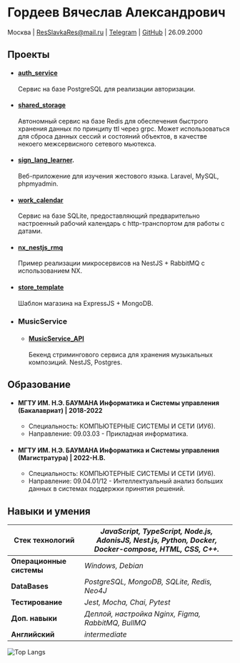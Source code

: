 # Гордеев Вячеслав Александрович

Москва | ResSlavkaRes@mail.ru | [Telegram](https://t.me/slavikpixel) | [GitHub](https://github.com/choodofire) | 26.09.2000

## Проекты

* #### [ auth_service](https://github.com/choodofire/auth_service)
  Сервис на базе PostgreSQL для реализации авторизации. 

* #### [shared_storage](https://github.com/choodofire/shared_storage)
  Автономный сервис на базе Redis для обеспечения быстрого хранения данных по принципу ttl через grpc. Может использоваться для сброса данных сессий и состояний объектов, в качестве некоего межсервисного сетевого мьютекса.

* #### [sign_lang_learner](https://github.com/choodofire/sign_lang_learner).
  Веб-приложение для изучения жестового языка. Laravel, MySQL, phpmyadmin. 

* #### [work_calendar](https://github.com/choodofire/work_calendar)
  Сервис на базе SQLite, предоставляющий предварительно настроенный рабочий календарь с http-транспортом для работы с датами.

* #### [nx_nestjs_rmq](https://github.com/choodofire/nx_nestjs_rmq)
  Пример реализации микросервисов на NestJS + RabbitMQ с использованием NX.  

* #### [store_template](https://github.com/choodofire/store_template)
  Шаблон магазина на ExpressJS + MongoDB. 

* ### MusicService 
   * #### [MusicService_API](https://github.com/choodofire/MusicService_API)
     Бекенд стримингового сервиса для хранения музыкальных композиций. NestJS, Postgres.

## Образование

* #### МГТУ ИМ. Н.Э. БАУМАНА Информатика и Системы управления (Бакалавриат) | 2018-2022
    * Специальность: КОМПЬЮТЕРНЫЕ СИСТЕМЫ И СЕТИ (ИУ6).
    * Направление: 09.03.03 - Прикладная информатика.

* #### МГТУ ИМ. Н.Э. БАУМАНА Информатика и Системы управления (Магистратура) | 2022-Н.В.
    * Специальность: КОМПЬЮТЕРНЫЕ СИСТЕМЫ И СЕТИ (ИУ6).
    * Направление: 09.04.01/12 - Интеллектуальный анализ больших данных в системах поддержки принятия решений.

## Навыки и умения

| **Стек технологий** | *JavaScript, TypeScript, Node.js, AdonisJS, Nest.js, Python, Docker, Docker-compose, HTML, CSS, C++.* |
|---------------------|----------------------------------------------------------------------------------------------------------------------|
| **Операционные системы** | *Windows, Debian* | 
| **DataBases** | *PostgreSQL, MongoDB, SQLite, Redis, Neo4J* | 
| **Тестирование** | *Jest, Mocha, Chai, Pytest* | 
| **Доп. навыки** | *Деплой, настройка Nginx, Figma, RabbitMQ, BullMQ* | 
| **Английский** | *intermediate* | 

![Top Langs](https://github-readme-stats.vercel.app/api/top-langs/?username=choodofire&layout=compact&theme=buefy&hide_border=true)
